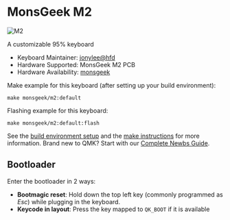 # MonsGeek M2
![M2](https://i.imgur.com/kv9ChJn.png)

A customizable 95% keyboard

* Keyboard Maintainer: [jonylee@hfd](https://github.com/jonylee1986)
* Hardware Supported: MonsGeek M2 PCB
* Hardware Availability: [monsgeek](https://www.monsgeek.com/product/m2/)

Make example for this keyboard (after setting up your build environment):

    make monsgeek/m2:default

Flashing example for this keyboard:

    make monsgeek/m2:default:flash

See the [build environment setup](https://docs.qmk.fm/#/getting_started_build_tools) and the [make instructions](https://docs.qmk.fm/#/getting_started_make_guide) for more information. Brand new to QMK? Start with our [Complete Newbs Guide](https://docs.qmk.fm/#/newbs).

## Bootloader

Enter the bootloader in 2 ways:

* **Bootmagic reset**: Hold down the top left key (commonly programmed as *Esc*) while plugging in the keyboard.
* **Keycode in layout**: Press the key mapped to `QK_BOOT` if it is available
